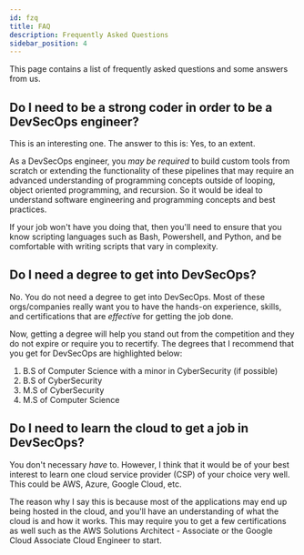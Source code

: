 ```yaml
---
id: fzq
title: FAQ
description: Frequently Asked Questions
sidebar_position: 4
---
```


This page contains a list of frequently asked questions and some answers from us.

## Do I need to be a strong coder in order to be a DevSecOps engineer?

This is an interesting one. The answer to this is: Yes, to an extent.

As a DevSecOps engineer, you _may be required_ to build custom tools from scratch or extending the functionality of these pipelines that may require an advanced understanding of programming concepts outside of looping, object oriented programming, and recursion. So it would be ideal to understand software engineering and programming concepts and best practices.

If your job won't have you doing that, then you'll need to ensure that you know scripting languages such as Bash, Powershell, and Python, and be comfortable with writing scripts that vary in complexity.

## Do I need a degree to get into DevSecOps?

No. You do not need a degree to get into DevSecOps. Most of these orgs/companies really want you to have the hands-on experience, skills, and certifications that are _effective_ for getting the job done.

Now, getting a degree will help you stand out from the competition and they do not expire or require you to recertify. The degrees that I recommend that you get for DevSecOps are highlighted below:

1. B.S of Computer Science with a minor in CyberSecurity (if possible)
1. B.S of CyberSecurity
1. M.S of CyberSecurity
1. M.S of Computer Science

## Do I need to learn the cloud to get a job in DevSecOps?

You don't necessary _have_ to. However, I think that it would be of your best interest to learn one cloud service provider (CSP) of your choice very well. This could be AWS, Azure, Google Cloud, etc.

The reason why I say this is because most of the applications may end up being hosted in the cloud, and you'll have an understanding of what the cloud is and how it works. This may require you to get a few certifications as well such as the AWS Solutions Architect - Associate or the Google Cloud Associate Cloud Engineer to start.
